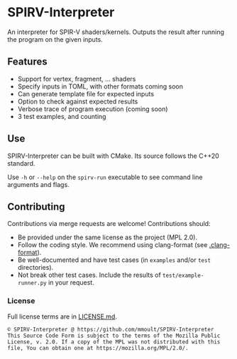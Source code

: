 # SPIRV-Interpreter

An interpreter for SPIR-V shaders/kernels. Outputs the result after running the program on the given inputs.

## Features
- Support for vertex, fragment, ... shaders
- Specify inputs in TOML, with other formats coming soon
- Can generate template file for expected inputs
- Option to check against expected results
- Verbose trace of program execution (coming soon)
- 3 test examples, and counting

## Use
SPIRV-Interpreter can be built with CMake. Its source follows the C++20 standard.

Use `-h` or `--help` on the `spirv-run` executable to see command line arguments and flags.

## Contributing
Contributions via merge requests are welcome! Contributions should:
- Be provided under the same license as the project (MPL 2.0).
- Follow the coding style. We recommend using clang-format (see [.clang-format](src/.clang-format)).
- Be well-documented and have test cases (in `examples` and/or `test` directories).
- Not break other test cases. Include the results of `test/example-runner.py` in your request.

### License
Full license terms are in [LICENSE.md](LICENSE.md).

```
© SPIRV-Interpreter @ https://github.com/mmoult/SPIRV-Interpreter
This Source Code Form is subject to the terms of the Mozilla Public
License, v. 2.0. If a copy of the MPL was not distributed with this
file, You can obtain one at https://mozilla.org/MPL/2.0/.
```
